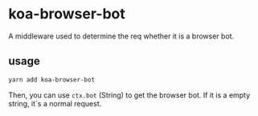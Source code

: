 # koa-browser-bot

A middleware used to determine the req whether it is a browser bot.

## usage

```bash
yarn add koa-browser-bot
```

Then, you can use `ctx.bot` (String) to get the browser bot. If it is a empty string, it`s a normal request.
